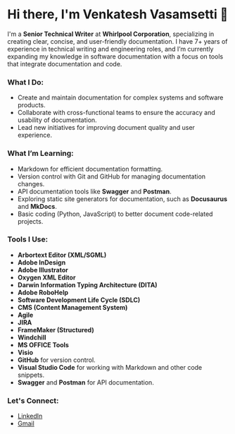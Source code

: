 # Hi there, I'm Venkatesh Vasamsetti 👋

I'm a **Senior Technical Writer** at **Whirlpool Corporation**, specializing in creating clear, concise, and user-friendly documentation. I have 7+ years of experience in technical writing and engineering roles, and I’m currently expanding my knowledge in software documentation with a focus on tools that integrate documentation and code.

### What I Do:
- Create and maintain documentation for complex systems and software products.
- Collaborate with cross-functional teams to ensure the accuracy and usability of documentation.
- Lead new initiatives for improving document quality and user experience.

### What I’m Learning:
- Markdown for efficient documentation formatting.
- Version control with Git and GitHub for managing documentation changes.
- API documentation tools like **Swagger** and **Postman**.
- Exploring static site generators for documentation, such as **Docusaurus** and **MkDocs**.
- Basic coding (Python, JavaScript) to better document code-related projects.

### Tools I Use:
- **Arbortext Editor (XML/SGML)**
- **Adobe InDesign**
- **Adobe Illustrator**
- **Oxygen XML Editor**
- **Darwin Information Typing Architecture (DITA)**
- **Adobe RoboHelp**
- **Software Development Life Cycle (SDLC)**
- **CMS (Content Management System)**
- **Agile**
- **JIRA**
- **FrameMaker (Structured)**
- **Windchill**
- **MS OFFICE Tools**
- **Visio**
- **GitHub** for version control.
- **Visual Studio Code** for working with Markdown and other code snippets.
- **Swagger** and **Postman** for API documentation.

### Let's Connect:
- [LinkedIn](www.linkedin.com/in/vasamsettivenkatesh)
- [Gmail](shanmuk.venkatesh7@gmail.com)
